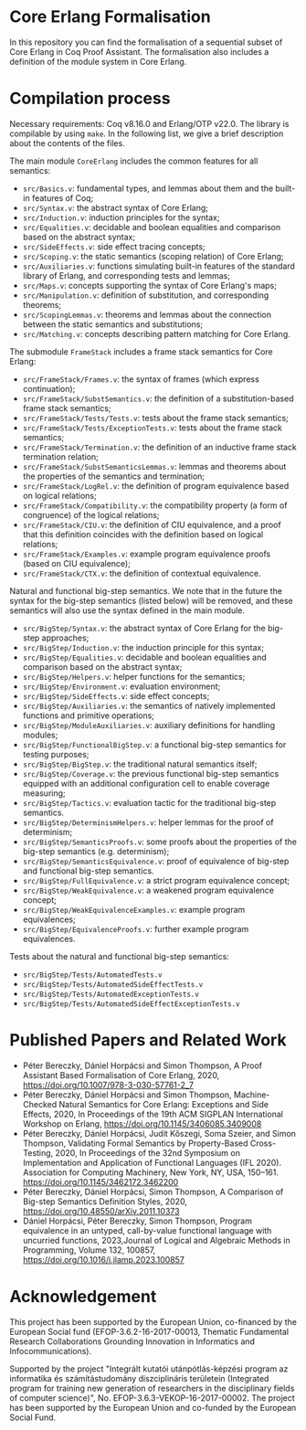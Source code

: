 # Core Erlang Formalisation

In this repository you can find the formalisation of a sequential subset of Core Erlang in Coq Proof Assistant. The formalisation also includes a definition of the module system in Core Erlang.

# Compilation process

Necessary requirements: Coq v8.16.0 and Erlang/OTP v22.0. The library is compilable by using `make`. In the following list, we give a brief description about the contents of the files.

The main module `CoreErlang` includes the common features for all semantics:

- `src/Basics.v`: fundamental types, and lemmas about them and the built-in features of Coq;
- `src/Syntax.v`: the abstract syntax of Core Erlang;
- `src/Induction.v`: induction principles for the syntax;
- `src/Equalities.v`: decidable and boolean equalities and comparison based on the abstract syntax;
- `src/SideEffects.v`: side effect tracing concepts;
- `src/Scoping.v`: the static semantics (scoping relation) of Core Erlang;
- `src/Auxiliaries.v`: functions simulating built-in features of the standard library of Erlang, and corresponding tests and lemmas;
- `src/Maps.v`: concepts supporting the syntax of Core Erlang's maps;
- `src/Manipulation.v`: definition of substitution, and corresponding theorems;
- `src/ScopingLemmas.v`: theorems and lemmas about the connection between the static semantics and substitutions;
- `src/Matching.v`: concepts describing pattern matching for Core Erlang.

The submodule `FrameStack` includes a frame stack semantics for Core Erlang:

- `src/FrameStack/Frames.v`: the syntax of frames (which express continuation);
- `src/FrameStack/SubstSemantics.v`: the definition of a substitution-based frame stack semantics;
- `src/FrameStack/Tests/Tests.v`: tests about the frame stack semantics;
- `src/FrameStack/Tests/ExceptionTests.v`: tests about the frame stack semantics;
- `src/FrameStack/Termination.v`: the definition of an inductive frame stack termination relation;
- `src/FrameStack/SubstSemanticsLemmas.v`: lemmas and theorems about the properties of the semantics and termination;
- `src/FrameStack/LogRel.v`: the definition of program equivalence based on logical relations;
- `src/FrameStack/Compatibility.v`: the compatibility property (a form of congruence) of the logical relations;
- `src/FrameStack/CIU.v`: the definition of CIU equivalence, and a proof that this definition coincides with the definition based on logical relations;
- `src/FrameStack/Examples.v`: example program equivalence proofs (based on CIU equivalence);
- `src/FrameStack/CTX.v`: the definition of contextual equivalence.

Natural and functional big-step semantics. We note that in the future the syntax for the big-step semantics (listed below) will be removed, and these semantics will also use the syntax defined in the main module.

- `src/BigStep/Syntax.v`: the abstract syntax of Core Erlang for the big-step approaches;
- `src/BigStep/Induction.v`: the induction principle for this syntax;
- `src/BigStep/Equalities.v`: decidable and boolean equalities and comparison based on the abstract syntax;
- `src/BigStep/Helpers.v`: helper functions for the semantics;
- `src/BigStep/Environment.v`: evaluation environment;
- `src/BigStep/SideEffects.v`: side effect concepts;
- `src/BigStep/Auxiliaries.v`: the semantics of natively implemented functions and primitive operations;
- `src/BigStep/ModuleAuxiliaries.v`: auxiliary definitions for handling modules;
- `src/BigStep/FunctionalBigStep.v`: a functional big-step semantics for testing purposes;
- `src/BigStep/BigStep.v`: the traditional natural semantics itself;
- `src/BigStep/Coverage.v`: the previous functional big-step semantics equipped with an additional configuration cell to enable coverage measuring;
- `src/BigStep/Tactics.v`: evaluation tactic for the traditional big-step semantics.
- `src/BigStep/DeterminismHelpers.v`: helper lemmas for the proof of determinism;
- `src/BigStep/SemanticsProofs.v`: some proofs about the properties of the big-step semantics (e.g. determinism);
- `src/BigStep/SemanticsEquivalence.v`: proof of equivalence of big-step and functional big-step semantics.
- `src/BigStep/FullEquivalence.v`: a strict program equivalence concept;
- `src/BigStep/WeakEquivalence.v`: a weakened program equivalence concept;
- `src/BigStep/WeakEquivalenceExamples.v`: example program equivalences;
- `src/BigStep/EquivalenceProofs.v`: further example program equivalences.

Tests about the natural and functional big-step semantics:

- `src/BigStep/Tests/AutomatedTests.v`
- `src/BigStep/Tests/AutomatedSideEffectTests.v`
- `src/BigStep/Tests/AutomatedExceptionTests.v`
- `src/BigStep/Tests/AutomatedSideEffectExceptionTests.v`

# Published Papers and Related Work

- Péter Bereczky, Dániel Horpácsi and Simon Thompson, A Proof Assistant Based Formalisation of Core Erlang, 2020, https://doi.org/10.1007/978-3-030-57761-2_7
- Péter Bereczky, Dániel Horpácsi and Simon Thompson, Machine-Checked Natural Semantics for Core Erlang: Exceptions and Side Effects, 2020, In Proceedings of the 19th ACM SIGPLAN International Workshop on Erlang, https://doi.org/10.1145/3406085.3409008
- Péter Bereczky, Dániel Horpácsi, Judit Kőszegi, Soma Szeier, and Simon Thompson, Validating Formal Semantics by Property-Based Cross-Testing, 2020, In Proceedings of the 32nd Symposium on Implementation and Application of Functional Languages (IFL 2020). Association for Computing Machinery, New York, NY, USA, 150–161. https://doi.org/10.1145/3462172.3462200
- Péter Bereczky, Dániel Horpácsi, Simon Thompson, A Comparison of Big-step Semantics Definition Styles, 2020,  	
https://doi.org/10.48550/arXiv.2011.10373
- Dániel Horpácsi, Péter Bereczky, Simon Thompson, Program equivalence in an untyped, call-by-value functional language with uncurried functions, 2023,Journal of Logical and Algebraic Methods in Programming, Volume 132, 100857, https://doi.org/10.1016/j.jlamp.2023.100857

# Acknowledgement

This project has been supported by the European Union, co-financed by the European Social fund (EFOP-3.6.2-16-2017-00013, Thematic Fundamental Research Collaborations Grounding Innovation in Informatics and Infocommunications).

Supported by the project "Integrált kutatói utánpótlás-képzési program az informatika és számítástudomány diszciplináris területein (Integrated program for training new generation of researchers in the disciplinary fields of computer science)", No.  EFOP-3.6.3-VEKOP-16-2017-00002. The project has been supported by the European Union and co-funded by the European Social Fund.

